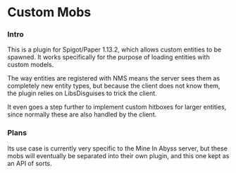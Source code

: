 # Custom Mobs

### Intro

This is a plugin for Spigot/Paper 1.13.2, which allows custom entities to be spawned. It works specifically for the purpose of loading  entities with custom models.

The way entities are registered with NMS means the server sees them as completely new entity types, but because the client does not know them, the plugin relies on LibsDisguises to trick the client.

It even goes a step further to implement custom hitboxes for larger entities, since normally these are also handled by the client.

### Plans

Its use case is currently very specific to the Mine In Abyss server, but these mobs will eventually be separated into their own plugin, and this one kept as an API of sorts.